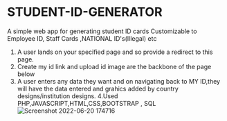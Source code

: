 # STUDENT-ID-GENERATOR
A simple web app for generating student ID cards 
Customizable to Employee ID, Staff Cards ,NATIONAL ID's(Illegal) etc

1. A user lands on your specified page and so provide a redirect to this page.
2. Create my id link and upload id image are the backbone of the page below
3. A user enters any data they want and on navigating back to MY ID,they will have the data entered and grahics added by country designs/institution designs.
4.Used PHP,JAVASCRIPT,HTML,CSS,BOOTSTRAP , SQL 
![Screenshot 2022-06-20 174716](https://user-images.githubusercontent.com/97826144/174629315-086a94b3-bb94-47af-a53c-223969117d35.png)
